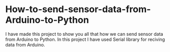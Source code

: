 # How-to-send-sensor-data-from-Arduino-to-Python
I have made this project to show you all that how we can send sensor data from Arduino to Python. 
In this project I have used Serial library for reciving data from Arduino.
